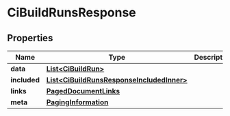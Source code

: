 

# CiBuildRunsResponse


## Properties

| Name | Type | Description | Notes |
|------------ | ------------- | ------------- | -------------|
|**data** | [**List&lt;CiBuildRun&gt;**](CiBuildRun.md) |  |  |
|**included** | [**List&lt;CiBuildRunsResponseIncludedInner&gt;**](CiBuildRunsResponseIncludedInner.md) |  |  [optional] |
|**links** | [**PagedDocumentLinks**](PagedDocumentLinks.md) |  |  |
|**meta** | [**PagingInformation**](PagingInformation.md) |  |  [optional] |



